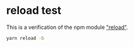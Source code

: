 # reload test

This is a verification of the npm module ["reload"](https://github.com/alallier/reload).

```sh
yarn reload -b
```


